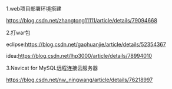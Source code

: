 1.web项目部署环境搭建

https://blog.csdn.net/zhangtong11111/article/details/79094668

2.打war包

eclipse:https://blog.csdn.net/gaohuanjie/article/details/52354367

idea:https://blog.csdn.net/lhp3000/article/details/78994010

3.Navicat for MySQL远程连接云服务器

https://blog.csdn.net/nw_ningwang/article/details/76218997